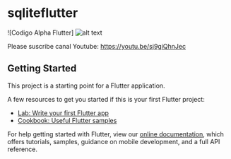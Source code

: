 # sqliteflutter
![Codigo Alpha Flutter]
![alt text](https://github.com/codigoalphacol/FlutterSQLite/blob/master/lib/assets/images/databasesqlite.png) 

Please suscribe canal Youtube: https://youtu.be/sj9giQhnJec

## Getting Started

This project is a starting point for a Flutter application.

A few resources to get you started if this is your first Flutter project:

- [Lab: Write your first Flutter app](https://flutter.io/docs/get-started/codelab)
- [Cookbook: Useful Flutter samples](https://flutter.io/docs/cookbook)

For help getting started with Flutter, view our 
[online documentation](https://flutter.io/docs), which offers tutorials, 
samples, guidance on mobile development, and a full API reference.
